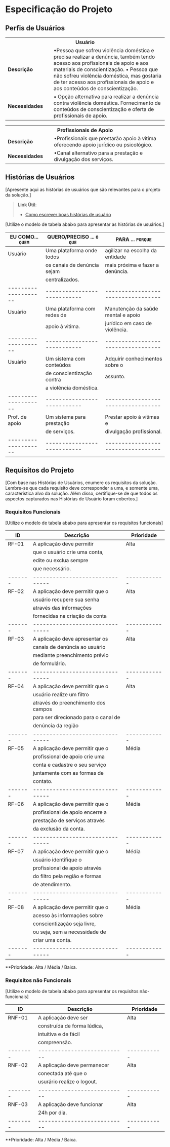 # Especificação do Projeto

## Perfis de Usuários


<table>
<tbody>
<tr align=center>
<th colspan="2"> Usuário </th>
</tr>
<tr>
<td width="150px"><b>Descrição</b></td>
<td width="600px"> •Pessoa que sofreu violência doméstica e precisa realizar a denúncia, também tendo acesso aos profissionais de apoio e aos materiais de conscientização. 
• Pessoa que não sofreu violência doméstica, mas gostaria de ter acesso aos profissionais de apoio e aos conteúdos de conscientização.
</td>
</tr>
<tr>
<td><b>Necessidades</b></td>
<td>• Opção alternativa para realizar a denúncia contra violência doméstica. Fornecimento de conteúdos de conscientização e oferta de profissionais de apoio.
</td>
</tr>
</tbody>
</table>

<table>
<tbody>
<tr align=center>
<th colspan="2"> Profissionais de Apoio </th>
</tr>
<tr>
<td width="150px"><b>Descrição</b></td>
<td width="600px"> •Profissionais que prestarão apoio à vítima oferecendo apoio jurídico ou psicológico.</td>
</tr>
<tr>
<td><b>Necessidades</b></td>
<td>•Canal alternativo para a prestação e divulgação dos serviços.</td>
</tr>
</tbody>
</table>


## Histórias de Usuários

[Apresente aqui as histórias de usuários que são relevantes para o projeto da solução.]

> **Link Útil**:
> - [Como escrever boas histórias de usuário](https://medium.com/vertice/como-escrever-boas-users-stories-hist%C3%B3rias-de-usu%C3%A1rios-b29c75043fac)

[Utilize o modelo de tabela abaixo para apresentar as histórias de usuários.]

|EU COMO... `QUEM`   | QUERO/PRECISO ... `O QUE` |PARA ... `PORQUE`                 |
|--------------------|---------------------------|----------------------------------|
|  Usuário           |Uma plataforma onde todos  |agilizar na escolha da entidade   |
|		                 |os canais de denúncia sejam|mais próxima e fazer a denúncia.  |               
|                    |centralizados.             |                                  |
|--------------------|---------------------------|----------------------------------|
|  Usuário           |Uma plataforma com redes de|Manutenção da saúde mental e apoio| 
|		                 |apoio à vitima.		         |jurídico em caso de violência.    |
|--------------------|---------------------------|----------------------------------|
|  Usuário           |Um sistema com conteúdos   |Adquirir conhecimentos sobre o    |
|		                 |de conscientização contra  |assunto.			                    |
|	 	                 |a violência doméstica.	   |				                          |
|--------------------|---------------------------|----------------------------------|
|Prof. de apoio      |Um sistema para prestação  |Prestar apoio à vítimas e         |
|		                 |de serviços.		           |divulgação profissional.          |
|--------------------|---------------------------|----------------------------------|


## Requisitos do Projeto

[Com base nas Histórias de Usuários, enumere os requisitos da solução. Lembre-se que cada requisito deve corresponder a uma, e somente uma, característica alvo da solução. Além disso, certifique-se de que todos os aspectos capturados nas Histórias de Usuário foram cobertos.]

### Requisitos Funcionais

[Utilize o modelo de tabela abaixo para apresentar os requisitos funcionais]

|ID     | Descrição                     | Prioridade |
|-------|-------------------------------|------------|
| RF-01 |A aplicação deve permitir 	|    Alta    |
|	|que o usuário crie uma conta, 	|	     |
|	|edite ou exclua sempre 	|  	     |
|	|que necessário.		|	     |
|-------|-------------------------------|------------|
| RF-02 |A aplicação deve permitir que o|    Alta    |
|	|usuário recupere sua senha 	|	     |
|	|através das informações 	|	     |
|	|fornecidas na criação da conta	|	     |
|-------|-------------------------------|------------|	
| RF-03	|A aplicação deve apresentar os |    Alta    |
|	|canais de denúncia ao usuário 	|	     |
|	|mediante preenchimento prévio 	|	     |	 
|	|de formulário.  		|            |
|-------|-------------------------------|------------|
| RF-04	|A aplicação deve permitir que o|    Alta    |		
|	|usuário realize um filtro 	|	     |
|	|através do preenchimento dos campos|	     |
|	|para ser direcionado para o canal de| 	     |
|	|denúncia da região		|	     |
|-------|-------------------------------|------------|				
| RF-05	|A aplicação deve permitir que o|   Média    |	
|	|profissional de apoio crie uma |	     |	
|	|conta e cadastre o seu serviço |            |
|	|juntamente com as formas de 	|	     |
|	|contato.			|	     |
|-------|-------------------------------|------------|
| RF-06	|A aplicação deve permitir que o|   Média    |
|	|profissional de apoio encerre a| 	     |
|	|prestação de serviços através  |	     |
|	|da exclusão da conta.   |	     |
|-------|-------------------------------|------------|
| RF-07 |A aplicação deve permitir que o|   Média    |
|	|usuário identifique o 		|	     |
|	|profissional de apoio através 	|	     |
|	|do filtro pela região e formas |	     |
|	|de atendimento.	 	|	     |
|-------|-------------------------------|------------|                           
| RF-08 |A aplicação deve permitir que o|   Média    |
|	|acesso às informações sobre 	|	     |
| 	|conscientização seja livre, 	|	     |
|	|ou seja, sem a necessidade de  |	     |
|	|criar uma conta.		|	     |
|-------|-------------------------------|------------|

**Prioridade: Alta / Média / Baixa. 

### Requisitos não Funcionais

[Utilize o modelo de tabela abaixo para apresentar os requisitos não-funcionais]

|ID      | Descrição                 |Prioridade |
|--------|---------------------------|-----------|
| RNF-01 |A aplicação deve ser 	     |	 Alta	 |
|	 |construída de forma lúdica,| 		 |
|	 |intuitiva e de fácil 	     |		 |
|	 |compreensão. 		     |		 |
|--------|---------------------------|-----------|
| RNF-02 |A aplicação deve permanecer| 	 Alta	 | 
|	 |conectada até que o 	     |		 |
|        |usurário realize o logout. |		 |
|--------|---------------------------|-----------|
| RNF-03 |A aplicação deve funcionar |	 Alta	 |
|	 |24h por dia.		     |	   	 |	 
|--------|---------------------------|-----------|

**Prioridade: Alta / Média / Baixa. 

